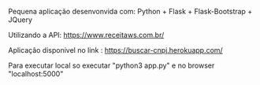Pequena aplicação desenvonvida com: 
Python + Flask + Flask-Bootstrap + JQuery

Utilizando a API: https://www.receitaws.com.br/

Aplicação disponivel no link : https://buscar-cnpj.herokuapp.com/

Para executar local so executar "python3 app.py" e no browser "localhost:5000"